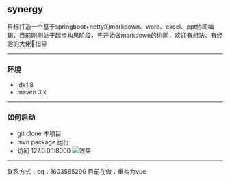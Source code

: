 ## synergy
目标打造一个基于springboot+netty的markdown、word、excel、ppt协同编辑，目前刚刚处于起步构思阶段，先开始做markdown的协同，欢迎有想法、有经验的大佬🧍‍️指导
___
### 环境
- jdk1.8
- maven 3.x
---
### 如何启动
- git clone 本项目
- mvn package
运行
- 访问 127.0.0.1:8000
![效果](hhttps://github.com/NiuXiangQian/synergy/master/doc/demo.png)
___
联系方式：qq：1603565290
目前在做：重构为vue
